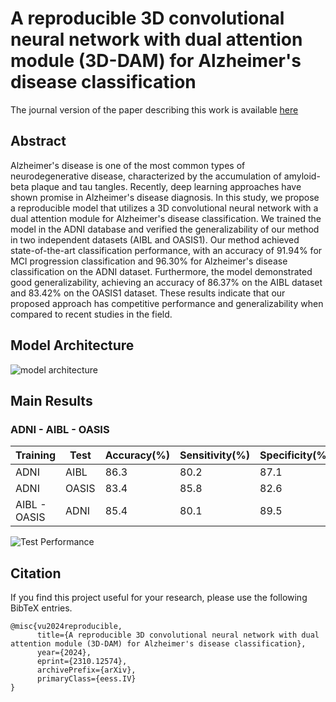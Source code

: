 # A reproducible 3D convolutional neural network with dual attention module (3D-DAM) for Alzheimer's disease classification

The journal version of the paper describing this work is available [here](https://doi.org/10.48550/arXiv.2310.12574)

## Abstract

Alzheimer's disease is one of the most common types of neurodegenerative disease, characterized by the accumulation of amyloid-beta plaque and tau tangles. Recently, deep learning approaches have shown promise in Alzheimer's disease diagnosis. In this study, we propose a reproducible model that utilizes a 3D convolutional neural network with a dual attention module for Alzheimer's disease classification. We trained the model in the ADNI database and verified the generalizability of our method in two independent datasets (AIBL and OASIS1). Our method achieved state-of-the-art classification performance, with an accuracy of 91.94% for MCI progression classification and 96.30% for Alzheimer's disease classification on the ADNI dataset. Furthermore, the model demonstrated good generalizability, achieving an accuracy of 86.37% on the AIBL dataset and 83.42% on the OASIS1 dataset. These results indicate that our proposed approach has competitive performance and generalizability when compared to recent studies in the field.

## Model Architecture
![model architecture](https://github.com/giaminhgist/3D-DAM/blob/main/photo/model.png)

## Main Results

### ADNI - AIBL - OASIS

| Training| Test| Accuracy(%) | Sensitivity(%) | Specificity(%) | 
|-------------|----------|-----------|--------|----------|
| ADNI |  AIBL | 86.3 | 80.2 | 87.1 |
| ADNI |  OASIS |  83.4 | 85.8 | 82.6 |
| AIBL - OASIS |  ADNI | 85.4 |80.1 | 89.5 |

![Test Performance](https://github.com/giaminhgist/3D-DAM/blob/main/photo/test_performance.png)

## Citation

If you find this project useful for your research, please use the following BibTeX entries.

    @misc{vu2024reproducible,
          title={A reproducible 3D convolutional neural network with dual attention module (3D-DAM) for Alzheimer's disease classification}, 
          year={2024},
          eprint={2310.12574},
          archivePrefix={arXiv},
          primaryClass={eess.IV}
    }
